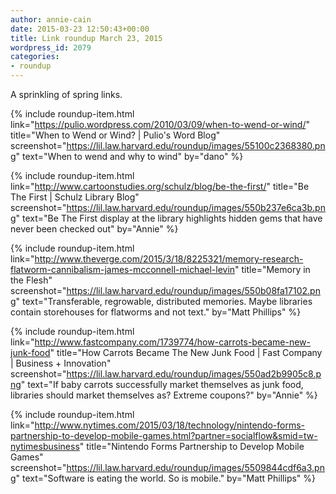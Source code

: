 ```yaml
---
author: annie-cain
date: 2015-03-23 12:50:43+00:00
title: Link roundup March 23, 2015
wordpress_id: 2079
categories:
- roundup
---
```


A sprinkling of spring links.

{% include roundup-item.html
  link="https://pulio.wordpress.com/2010/03/09/when-to-wend-or-wind/"
  title="When to Wend or Wind? | Pulio's Word Blog"
  screenshot="https://lil.law.harvard.edu/roundup/images/55100c2368380.png"
  text="When to wend and why to wind"
  by="dano"
%}

{% include roundup-item.html
  link="http://www.cartoonstudies.org/schulz/blog/be-the-first/"
  title="Be The First | Schulz Library Blog"
  screenshot="https://lil.law.harvard.edu/roundup/images/550b237e6ca3b.png"
  text="Be The First display at the library highlights hidden gems that have never been checked out"
  by="Annie"
%}

{% include roundup-item.html
  link="http://www.theverge.com/2015/3/18/8225321/memory-research-flatworm-cannibalism-james-mcconnell-michael-levin"
  title="Memory in the Flesh"
  screenshot="https://lil.law.harvard.edu/roundup/images/550b08fa17102.png"
  text="Transferable, regrowable, distributed memories. Maybe libraries contain storehouses for flatworms and not text."
  by="Matt Phillips"
%}

{% include roundup-item.html
  link="http://www.fastcompany.com/1739774/how-carrots-became-new-junk-food"
  title="How Carrots Became The New Junk Food | Fast Company | Business + Innovation"
  screenshot="https://lil.law.harvard.edu/roundup/images/550ad2b9905c8.png"
  text="If baby carrots successfully market themselves as junk food, libraries should market themselves as? Extreme coupons?"
  by="Annie"
%}

{% include roundup-item.html
  link="http://www.nytimes.com/2015/03/18/technology/nintendo-forms-partnership-to-develop-mobile-games.html?partner=socialflow&smid=tw-nytimesbusiness"
  title="Nintendo Forms Partnership to Develop Mobile Games"
  screenshot="https://lil.law.harvard.edu/roundup/images/5509844cdf6a3.png"
  text="Software is eating the world. So is mobile."
  by="Matt Phillips"
%}

